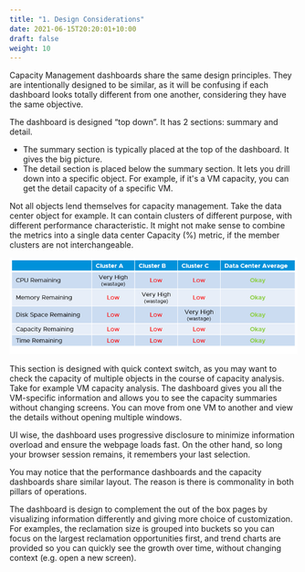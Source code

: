 ```yaml
---
title: "1. Design Considerations"
date: 2021-06-15T20:20:01+10:00
draft: false
weight: 10
---
```


Capacity Management dashboards share the same design principles. They are intentionally designed to be similar, as it will be confusing if each dashboard looks totally different from one another, considering they have the same objective.

The dashboard is designed “top down”. It has 2 sections: summary and detail.
- The summary section is typically placed at the top of the dashboard. It gives the big picture. 
- The detail section is placed below the summary section. It lets you drill down into a specific object. For example, if it's a VM capacity, you can get the detail capacity of a specific VM. 

Not all objects lend themselves for capacity management. Take the data center object for example. It can contain clusters of different purpose, with different performance characteristic. It might not make sense to combine the metrics into a single data center Capacity (%) metric, if the member clusters are not interchangeable.

![](3.3.1-fig-1.png)

This section is designed with quick context switch, as you may want to check the capacity of multiple objects in the course of capacity analysis. Take for example VM capacity analysis. The dashboard gives you all the VM-specific information and allows you to see the capacity summaries without changing screens. You can move from one VM to another and view the details without opening multiple windows.

UI wise, the dashboard uses progressive disclosure to minimize information overload and ensure the webpage loads fast. On the other hand, so long your browser session remains, it remembers your last selection.

You may notice that the performance dashboards and the capacity dashboards share similar layout. The reason is there is commonality in both pillars of operations.
 
The dashboard is design to complement the out of the box pages by visualizing information differently and giving more choice of customization. For examples, the reclamation size is grouped into buckets so you can focus on the largest reclamation opportunities first, and trend charts are provided so you can quickly see the growth over time, without changing context (e.g. open a new screen).
